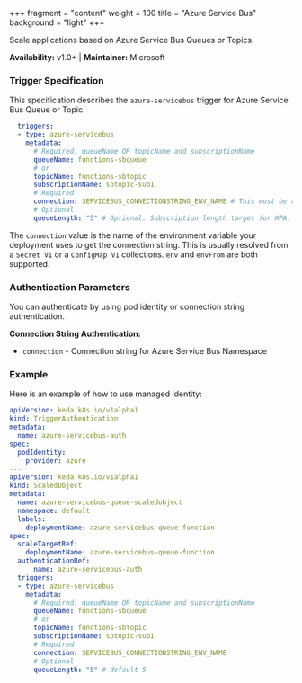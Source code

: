 +++
fragment = "content"
weight = 100
title = "Azure Service Bus"
background = "light"
+++

Scale applications based on Azure Service Bus Queues or Topics.

**Availability:** v1.0+ | **Maintainer:** Microsoft

<!--more-->

### Trigger Specification

This specification describes the `azure-servicebus` trigger for Azure Service Bus Queue or Topic.

```yaml
  triggers:
  - type: azure-servicebus
    metadata:
      # Required: queueName OR topicName and subscriptionName
      queueName: functions-sbqueue
      # or
      topicName: functions-sbtopic
      subscriptionName: sbtopic-sub1
      # Required
      connection: SERVICEBUS_CONNECTIONSTRING_ENV_NAME # This must be a connection string for a queue itself, and not a namespace level (e.g. RootAccessPolicy) connection string [#215](https://github.com/kedacore/keda/issues/215)
      # Optional
      queueLength: "5" # Optional. Subscription length target for HPA. Default: 5 messages
```

The `connection` value is the name of the environment variable your deployment uses to get the connection string. This is usually resolved from a `Secret V1` or a `ConfigMap V1` collections. `env` and `envFrom` are both supported.

### Authentication Parameters

You can authenticate by using pod identity or connection string authentication.

**Connection String Authentication:**

- `connection` - Connection string for Azure Service Bus Namespace

### Example

Here is an example of how to use managed identity:

```yaml
apiVersion: keda.k8s.io/v1alpha1
kind: TriggerAuthentication
metadata:
  name: azure-servicebus-auth
spec:
  podIdentity:
    provider: azure
---
apiVersion: keda.k8s.io/v1alpha1
kind: ScaledObject
metadata:
  name: azure-servicebus-queue-scaledobject
  namespace: default
  labels:
    deploymentName: azure-servicebus-queue-function
spec:
  scaleTargetRef:
    deploymentName: azure-servicebus-queue-function
  authenticationRef:
      name: azure-servicebus-auth
  triggers:
  - type: azure-servicebus
    metadata:
      # Required: queueName OR topicName and subscriptionName
      queueName: functions-sbqueue
      # or
      topicName: functions-sbtopic
      subscriptionName: sbtopic-sub1
      # Required
      connection: SERVICEBUS_CONNECTIONSTRING_ENV_NAME
      # Optional
      queueLength: "5" # default 5
```